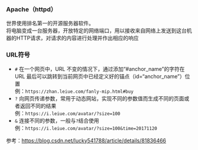 ### Apache（httpd）
世界使用排名第一的开源服务器软件。  
将电脑变成一台服务器，开放特定的网络端口，用以接收来自网络上发送到这台机器的HTTP请求，对请求的内容进行处理并作出相应的响应  

### URL符号
- `#` 在一个网页中，URL 不变的情况下，通过添加“#anchor_name”的字符在 URL 最后可以跳转到当前网页中已经定义好的锚点（id=“anchor_name”）位置  
  例：`https://zhan.leiue.com/fanly-mip.html#buy`  
- `?` 向网页传递参数，常用于动态网站，实现不同的参数值而生成不同的页面或者返回不同的结果  
  例：`https://i.leiue.com/avatar/?size=100`  
- `&` 连接不同的参数，一般与`?`结合使用  
  例：`https://i.leiue.com/avatar/?size=100&time=20171120`  

参考：https://blog.csdn.net/lucky541788/article/details/81836466  
